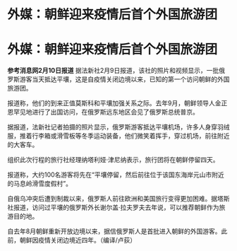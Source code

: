 # 外媒：朝鲜迎来疫情后首个外国旅游团

# 外媒：朝鲜迎来疫情后首个外国旅游团

**参考消息网2月10日报道**
据法新社2月9日报道，该社的照片和视频显示，一批俄罗斯游客当天抵达平壤，这是自疫情关闭边境以来，已知的第一个访问朝鲜的外国旅游团。

报道称，他们的到来正值莫斯科和平壤加强关系之际。去年9月，朝鲜领导人金正恩罕见地进行了出国访问，在俄罗斯远东地区会见了俄罗斯总统普京。

据报道，法新社记者拍摄的照片显示，俄罗斯游客抵达平壤机场，许多人身穿羽绒服，推着行李箱或滑雪板等冬季运动装备，他们微笑着挥手，穿过机场，前往附近的大客车。

组织此次行程的旅行社经理纳塔利娅·津尼纳表示，旅行团将在朝鲜停留四天。

报道称，大约100名游客将先在“平壤停留，然后前往位于该国东海岸元山市附近的马息岭滑雪度假村”。

自俄乌冲突后遭到制裁以来，俄罗斯人前往欧洲和美国旅行变得更加困难。据塔斯社报道，访问过平壤的俄罗斯外长谢尔盖·拉夫罗夫去年说，可以推荐朝鲜作为旅游目的地。

自去年8月朝鲜重新开放边境以来，据信俄罗斯人是首批进入朝鲜的外国游客。此前，朝鲜因疫情关闭边境近四年。（编译/卢荻）

